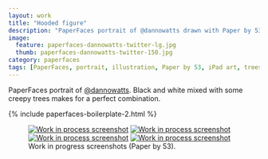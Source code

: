 ```yaml
---
layout: work
title: "Hooded figure"
description: "PaperFaces portrait of @dannowatts drawn with Paper by 53 on an iPad."
image: 
  feature: paperfaces-dannowatts-twitter-lg.jpg
  thumb: paperfaces-dannowatts-twitter-150.jpg
category: paperfaces
tags: [PaperFaces, portrait, illustration, Paper by 53, iPad art, trees, black and white]
---
```


PaperFaces portrait of [@dannowatts](http://twitter.com/dannowatts). Black and white mixed with some creepy trees makes for a perfect combination.

{% include paperfaces-boilerplate-2.html %}

<figure class="half">
	<a href="{{ site.url }}/images/paperfaces-dannowatts-process-1-lg.jpg"><img src="{{ site.url }}/images/paperfaces-dannowatts-process-1-600.jpg" alt="Work in process screenshot"></a>
	<a href="{{ site.url }}/images/paperfaces-dannowatts-process-2-lg.jpg"><img src="{{ site.url }}/images/paperfaces-dannowatts-process-2-600.jpg" alt="Work in process screenshot"></a>
	<a href="{{ site.url }}/images/paperfaces-dannowatts-process-3-lg.jpg"><img src="{{ site.url }}/images/paperfaces-dannowatts-process-3-600.jpg" alt="Work in process screenshot"></a>
	<a href="{{ site.url }}/images/paperfaces-dannowatts-process-4-lg.jpg"><img src="{{ site.url }}/images/paperfaces-dannowatts-process-4-600.jpg" alt="Work in process screenshot"></a>
	<figcaption>Work in progress screenshots (Paper by 53).</figcaption>
</figure>